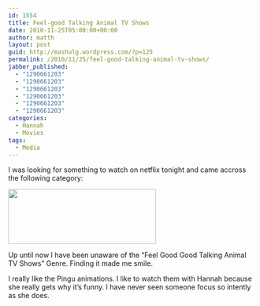 ```yaml
---
id: 1554
title: Feel-good Talking Animal TV Shows
date: 2010-11-25T05:00:00+00:00
author: matth
layout: post
guid: http://mashulg.wordpress.com/?p=125
permalink: /2010/11/25/feel-good-talking-animal-tv-shows/
jabber_published:
  - "1290661203"
  - "1290661203"
  - "1290661203"
  - "1290661203"
  - "1290661203"
  - "1290661203"
categories:
  - Hannah
  - Movies
tags:
  - Media
---
```

I was looking for something to watch on netflix tonight and came accross the following category:

[<img class="aligncenter size-medium wp-image-126" title="Screen shot 2010-11-24 at 9.56.03 PM" src="http://localhost/wp-content/uploads/2010/11/screen-shot-2010-11-24-at-9-56-03-pm.png?w=300" alt="" width="300" height="111" />](http://localhost/wp-content/uploads/2010/11/screen-shot-2010-11-24-at-9-56-03-pm.png)

Up until now I have been unaware of the &#8220;Feel Good Good Talking Animal TV Shows&#8221; Genre. Finding it made me smile.

I really like the Pingu animations. I like to watch them with Hannah because she really gets why it&#8217;s funny. I have never seen someone focus so intently as she does.